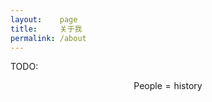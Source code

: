 ```yaml
---
layout:    page
title:     关于我
permalink: /about
---
```


TODO:

$$\text{People} = \text{history}$$
